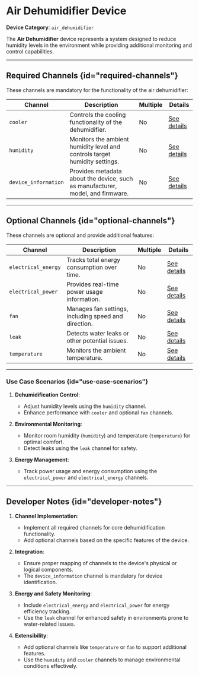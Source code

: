 # Air Dehumidifier Device

**Device Category**: `air_dehumidifier`

The **Air Dehumidifier** device represents a system designed to reduce humidity levels in the environment
while providing additional monitoring and control capabilities.

---

## Required Channels {id="required-channels"}

These channels are mandatory for the functionality of the air dehumidifier:

| **Channel**          | **Description**                                                                | **Multiple** | **Details**                                |
|----------------------|--------------------------------------------------------------------------------|--------------|--------------------------------------------|
| `cooler`             | Controls the cooling functionality of the dehumidifier.                        | No           | [See details](CoolerChannel.md)            |
| `humidity`           | Monitors the ambient humidity level and controls target humidity settings.     | No           | [See details](HumidityChannel.md)          |
| `device_information` | Provides metadata about the device, such as manufacturer, model, and firmware. | No           | [See details](DeviceInformationChannel.md) |

---

## Optional Channels {id="optional-channels"}

These channels are optional and provide additional features:

| **Channel**         | **Description**                                      | **Multiple** | **Details**                               |
|---------------------|------------------------------------------------------|--------------|-------------------------------------------|
| `electrical_energy` | Tracks total energy consumption over time.           | No           | [See details](ElectricalEnergyChannel.md) |
| `electrical_power`  | Provides real-time power usage information.          | No           | [See details](ElectricalPowerChannel.md)  |
| `fan`               | Manages fan settings, including speed and direction. | No           | [See details](FanChannel.md)              |
| `leak`              | Detects water leaks or other potential issues.       | No           | [See details](LeakChannel.md)             |
| `temperature`       | Monitors the ambient temperature.                    | No           | [See details](TemperatureChannel.md)      |

---

### Use Case Scenarios {id="use-case-scenarios"}

1. **Dehumidification Control**:
    - Adjust humidity levels using the `humidity` channel.
    - Enhance performance with `cooler` and optional `fan` channels.

2. **Environmental Monitoring**:
    - Monitor room humidity (`humidity`) and temperature (`temperature`) for optimal comfort.
    - Detect leaks using the `leak` channel for safety.

3. **Energy Management**:
    - Track power usage and energy consumption using the `electrical_power` and `electrical_energy` channels.

---

## Developer Notes {id="developer-notes"}

1. **Channel Implementation**:
    - Implement all required channels for core dehumidification functionality.
    - Add optional channels based on the specific features of the device.

2. **Integration**:
    - Ensure proper mapping of channels to the device's physical or logical components.
    - The `device_information` channel is mandatory for device identification.

3. **Energy and Safety Monitoring**:
    - Include `electrical_energy` and `electrical_power` for energy efficiency tracking.
    - Use the `leak` channel for enhanced safety in environments prone to water-related issues.

4. **Extensibility**:
    - Add optional channels like `temperature` or `fan` to support additional features.
    - Use the `humidity` and `cooler` channels to manage environmental conditions effectively.
